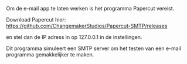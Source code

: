 Om de e-mail app te laten werken is het programma Papercut vereist.

Download Papercut hier: https://github.com/ChangemakerStudios/Papercut-SMTP/releases

en stel dan de IP adress in op 127.0.0.1 in de instellingen.


Dit programma simuleert een SMTP server om het testen van een e-mail programma gemakkelijker te maken.